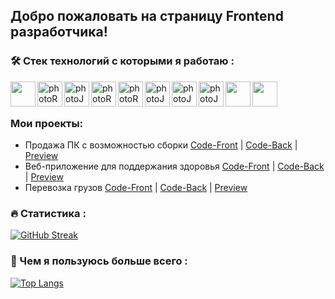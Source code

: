 ## Добро пожаловать на страницу Frontend разработчика!


### :hammer_and_wrench: Стек технологий с которыми я работаю :

<div>
  <img align="left" width=40px src="https://cdn1.iconfinder.com/data/icons/logotypes/32/badge-html-5-256.png" href="https://html.com/" />
  <img align="left" width=40px src="https://cdn1.iconfinder.com/data/icons/logotypes/32/badge-css-3-256.png" alt="photoReact" />
  <img align="left" width=40px src="https://cdn2.iconfinder.com/data/icons/designer-skills/128/code-programming-javascript-software-develop-command-language-256.png"      alt="photoJs" />
  <img align="left" width=40px src="https://cdn0.iconfinder.com/data/icons/logos-brands-in-colors/128/react-256.png" alt="photoReact" />
  <img align="left" width=40px  src="https://img.icons8.com/color/452/redux.png" alt="photoReact" />
  <img align="left" width=40px src="https://img.icons8.com/dusk/344/webpack.png" alt="photoJs" />
  <img align="left" width=40px src="https://uxwing.com/wp-content/themes/uxwing/download/brands-and-social-media/postman-icon.svg" alt="photoJs" />
  <img align="left" width=40px src="https://cdn.icon-icons.com/icons2/2415/PNG/512/mongodb_plain_wordmark_logo_icon_146423.png" alt="photoJs" />
  <img align="left" width=40px src="https://cdn.icon-icons.com/icons2/2415/PNG/512/nodejs_original_logo_icon_146411.png" />
  <img align="left" width=40px src="https://user-images.githubusercontent.com/38039349/60953119-d3c6f300-a2fc-11e9-9596-4978e5d52180.png" />
</div>
  </br>
  </br>
  
### Мои проекты:

- Продажа ПК с возможностью сборки <a href="https://github.com/SulimanVu/team-MadePC-Front.git">Code-Front</a> |
  <a href= "https://github.com/SulimanVu/team-madePC-back">Code-Back</a> | <a href="#">Preview</a>
- Веб-приложение для поддержания здоровья <a href="https://github.com/SulimanVu/Health-Front.git">Code-Front</a> |
  <a href="https://github.com/SulimanVu/Health-Back.git">Code-Back</a> | <a href="#">Preview</a>
- Перевозка грузов <a href="https://github.com/SulimanVu/Truck-Front.git">Code-Front</a> |
  <a href="https://github.com/SulimanVu/Truck-Back.git">Code-Back</a> | <a href="#">Preview</a>

### :fire: Статистика :

[![GitHub Streak](http://github-readme-streak-stats.herokuapp.com?user=SulimanVu&theme=dark&background=000000)](https://git.io/streak-stats)

### 🥇 Чем я пользуюсь больше всего :

[![Top Langs](https://github-readme-stats.vercel.app/api/top-langs/?username=SulimanVu)](https://github.com/anuraghazra/github-readme-stats)
